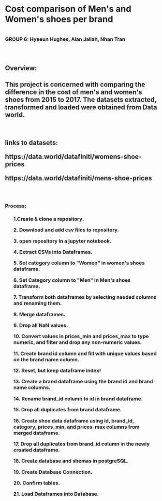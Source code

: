 <h1>Cost comparison of Men's and Women's shoes per brand <h1>
<h3>GROUP 6: Hyeeun Hughes, Alan Jallah, Nhan Tran<h3>
<br>


<h2>Overview: <h2>

<p>This project is concerned with comparing the difference in the cost of men's and women's shoes from 2015 to 2017. The datasets extracted, transformed and loaded were obtained from Data world.<p>
<br>
<p>links to datasets:<p>
<p>https://data.world/datafiniti/womens-shoe-prices<p>
<p>https://data.world/datafiniti/mens-shoe-prices <p>
<br>
<h3>Process:<h3>
<ol>
<p> 1.Create & clone a repository.<p
<p> 2. Download and add csv files to repository.<p>
<p> 3. open repository in a jupyter notebook.<p>
<p> 4. Extract CSVs into Dataframes.<p> 
<p> 5. Set category column to "Women" in women's shoes dataframe.<p>
<p> 6. Set Category column to "Men" in Men's shoes dataframe. <p>
<p> 7. Transform both dataframes by  selecting needed columns and renaming them.<p>
<p> 8. Merge dataframes.<p>
<p> 9. Drop all NaN values.<p>
<p> 10. Convert values in prices_min and prices_max to type numeric, and filter and drop any non-numeric values.<p>
<p> 11. Create brand id column and fill with unique values based on the brand name column.<p
<p> 12. Reset, but keep dataframe index!<p>
<p> 13. Create a brand dataframe using the brand id and brand name columns.<p>
<p> 14. Rename brand_id column to id in brand dataframe.<p>
<p> 15. Drop all duplicates from brand dataframe.<p>
<p> 16. Create shoe data dataframe using id, brand_id,  category, prices_min, and prices_max columns from merged dataframe.<p>
<p> 17. Drop all duplicates from brand_id column in the newly created dataframe.<p>
<p> 18. Create database and shemas in postgreSQL.<p>
<p> 19. Create Database Connection.<p>
<p> 20. Confirm tables.<p>
<p> 21. Load Dataframes into Database.<p>




